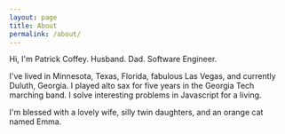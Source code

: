 ```yaml
---
layout: page
title: About
permalink: /about/
---
```


Hi, I'm Patrick Coffey. Husband. Dad. Software Engineer.

I've lived in Minnesota, Texas, Florida, fabulous Las Vegas, and currently Duluth, Georgia.
I played alto sax for five years in the Georgia Tech marching band.
I solve interesting problems in Javascript for a living.

I'm blessed with a lovely wife, silly twin daughters, and an orange cat named Emma.




